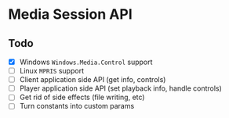 # Media Session API


## Todo

- [x] Windows `Windows.Media.Control` support
- [ ] Linux `MPRIS` support
- [ ] Client application side API (get info, controls)
- [ ] Player application side API (set playback info, handle controls)
- [ ] Get rid of side effects (file writing, etc)
- [ ] Turn constants into custom params
